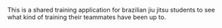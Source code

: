 This is a shared training application for brazilian jiu jitsu students to see what kind of training their teammates have been up to. 